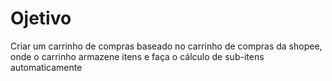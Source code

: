 # Ojetivo
Criar um carrinho de compras baseado no carrinho de compras da shopee, onde o carrinho armazene
itens e faça o cálculo de sub-itens automaticamente

